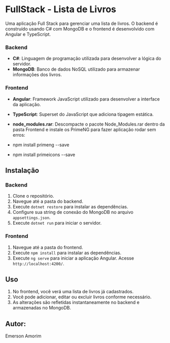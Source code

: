# FullStack - Lista de Livros

Uma aplicação Full Stack para gerenciar uma lista de livros. O backend é construído usando C# com MongoDB e o frontend é desenvolvido com Angular e TypeScript.


### Backend

- **C#**: Linguagem de programação utilizada para desenvolver a lógica do servidor.
- **MongoDB**: Banco de dados NoSQL utilizado para armazenar informações dos livros.
  
### Frontend

- **Angular**: Framework JavaScript utilizado para desenvolver a interface da aplicação.
- **TypeScript**: Superset do JavaScript que adiciona tipagem estática.
- **node_modules.rar**: Descompacte o pacote Node_Modules.rar dentro da pasta Frontend e instale os PrimeNG para fazer aplicação rodar sem erros:

- npm install primeng --save
- npm install primeicons --save

## Instalação

### Backend

1. Clone o repositório.
2. Navegue até a pasta do backend.
3. Execute `dotnet restore` para instalar as dependências.
4. Configure sua string de conexão do MongoDB no arquivo `appsettings.json`.
5. Execute `dotnet run` para iniciar o servidor.

### Frontend

1. Navegue até a pasta do frontend.
2. Execute `npm install` para instalar as dependências.
3. Execute `ng serve` para iniciar a aplicação Angular. Acesse `http://localhost:4200/`.

## Uso

1. No frontend, você verá uma lista de livros já cadastrados.
2. Você pode adicionar, editar ou excluir livros conforme necessário.
3. As alterações são refletidas instantaneamente no backend e armazenadas no MongoDB.

## Autor:
Emerson Amorim

